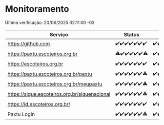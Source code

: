 # Monitoramento

Última verificação: 20/06/2025 02:11:00 -03

|Serviço|Status|Últimas 24h|
|---|---|---|
|https://github.com|<span title="2025-06-13: OK=23">✔️</span><span title="2025-06-14: OK=23">✔️</span><span title="2025-06-15: OK=23">✔️</span><span title="2025-06-16: OK=23">✔️</span><span title="2025-06-17: OK=23">✔️</span><span title="2025-06-18: OK=23">✔️</span><span title="2025-06-19: OK=5">✔️</span>|<span title="19/06/2025 03:14:00 -03 : 200">✔️</span><span title="19/06/2025 04:10:00 -03 : 200">✔️</span><span title="19/06/2025 05:13:00 -03 : 200">✔️</span><span title="19/06/2025 06:11:00 -03 : 200">✔️</span><span title="19/06/2025 07:10:00 -03 : 200">✔️</span><span title="19/06/2025 08:08:00 -03 : 200">✔️</span><span title="19/06/2025 09:18:00 -03 : 200">✔️</span><span title="19/06/2025 10:24:00 -03 : 200">✔️</span><span title="19/06/2025 11:09:00 -03 : 200">✔️</span><span title="19/06/2025 12:09:00 -03 : 200">✔️</span><span title="19/06/2025 13:11:00 -03 : 200">✔️</span><span title="19/06/2025 14:08:00 -03 : 200">✔️</span><span title="19/06/2025 15:13:00 -03 : 200">✔️</span><span title="19/06/2025 16:07:00 -03 : 200">✔️</span><span title="19/06/2025 17:11:00 -03 : 200">✔️</span><span title="19/06/2025 18:08:00 -03 : 200">✔️</span><span title="19/06/2025 19:09:00 -03 : 200">✔️</span><span title="19/06/2025 20:09:00 -03 : 200">✔️</span><span title="19/06/2025 21:49:00 -03 : 200">✔️</span><span title="19/06/2025 23:40:00 -03 : 200">✔️</span><span title="20/06/2025 00:40:00 -03 : 200">✔️</span><span title="20/06/2025 01:17:00 -03 : 200">✔️</span><span title="20/06/2025 02:11:00 -03 : 200">✔️</span>|
|https://paxtu.escoteiros.org.br|<span title="2025-06-13: OK=22, Falhas=1">⚠️</span><span title="2025-06-14: OK=23">✔️</span><span title="2025-06-15: OK=23">✔️</span><span title="2025-06-16: OK=23">✔️</span><span title="2025-06-17: OK=23">✔️</span><span title="2025-06-18: OK=23">✔️</span><span title="2025-06-19: OK=4, Falhas=1">⚠️</span>|<span title="19/06/2025 03:14:00 -03 : 200">✔️</span><span title="19/06/2025 04:10:00 -03 : 200">✔️</span><span title="19/06/2025 05:13:00 -03 : 200">✔️</span><span title="19/06/2025 06:11:00 -03 : 200">✔️</span><span title="19/06/2025 07:10:00 -03 : 200">✔️</span><span title="19/06/2025 08:08:00 -03 : 200">✔️</span><span title="19/06/2025 09:18:00 -03 : 200">✔️</span><span title="19/06/2025 10:24:00 -03 : 200">✔️</span><span title="19/06/2025 11:09:00 -03 : 200">✔️</span><span title="19/06/2025 12:09:00 -03 : 200">✔️</span><span title="19/06/2025 13:11:00 -03 : 200">✔️</span><span title="19/06/2025 14:08:00 -03 : 200">✔️</span><span title="19/06/2025 15:13:00 -03 : 200">✔️</span><span title="19/06/2025 16:07:00 -03 : 200">✔️</span><span title="19/06/2025 17:11:00 -03 : 200">✔️</span><span title="19/06/2025 18:08:00 -03 : 200">✔️</span><span title="19/06/2025 19:09:00 -03 : 200">✔️</span><span title="19/06/2025 20:09:00 -03 : 200">✔️</span><span title="19/06/2025 21:49:00 -03 : 200">✔️</span><span title="19/06/2025 23:40:00 -03 : 200">✔️</span><span title="20/06/2025 00:40:00 -03 : 200">✔️</span><span title="20/06/2025 01:17:00 -03 : 200">✔️</span><span title="20/06/2025 02:11:00 -03 : 200">✔️</span>|
|https://escoteiros.org.br|<span title="2025-06-13: OK=23">✔️</span><span title="2025-06-14: OK=23">✔️</span><span title="2025-06-15: OK=23">✔️</span><span title="2025-06-16: OK=23">✔️</span><span title="2025-06-17: OK=23">✔️</span><span title="2025-06-18: OK=23">✔️</span><span title="2025-06-19: OK=5">✔️</span>|<span title="19/06/2025 03:14:00 -03 : 200">✔️</span><span title="19/06/2025 04:10:00 -03 : 200">✔️</span><span title="19/06/2025 05:13:00 -03 : 200">✔️</span><span title="19/06/2025 06:11:00 -03 : 200">✔️</span><span title="19/06/2025 07:10:00 -03 : 200">✔️</span><span title="19/06/2025 08:08:00 -03 : 200">✔️</span><span title="19/06/2025 09:18:00 -03 : 200">✔️</span><span title="19/06/2025 10:24:00 -03 : 200">✔️</span><span title="19/06/2025 11:09:00 -03 : 200">✔️</span><span title="19/06/2025 12:09:00 -03 : 200">✔️</span><span title="19/06/2025 13:11:00 -03 : 200">✔️</span><span title="19/06/2025 14:08:00 -03 : 200">✔️</span><span title="19/06/2025 15:13:00 -03 : 200">✔️</span><span title="19/06/2025 16:07:00 -03 : 200">✔️</span><span title="19/06/2025 17:11:00 -03 : 200">✔️</span><span title="19/06/2025 18:08:00 -03 : 200">✔️</span><span title="19/06/2025 19:09:00 -03 : 200">✔️</span><span title="19/06/2025 20:09:00 -03 : 200">✔️</span><span title="19/06/2025 21:49:00 -03 : 200">✔️</span><span title="19/06/2025 23:40:00 -03 : 200">✔️</span><span title="20/06/2025 00:40:00 -03 : 200">✔️</span><span title="20/06/2025 01:17:00 -03 : 200">✔️</span><span title="20/06/2025 02:11:00 -03 : 200">✔️</span>|
|https://paxtu.escoteiros.org.br/paxtu|<span title="2025-06-13: OK=23">✔️</span><span title="2025-06-14: OK=23">✔️</span><span title="2025-06-15: OK=23">✔️</span><span title="2025-06-16: OK=23">✔️</span><span title="2025-06-17: OK=23">✔️</span><span title="2025-06-18: OK=23">✔️</span><span title="2025-06-19: OK=4, Falhas=1">⚠️</span>|<span title="19/06/2025 03:14:00 -03 : 200">✔️</span><span title="19/06/2025 04:10:00 -03 : 200">✔️</span><span title="19/06/2025 05:13:00 -03 : 200">✔️</span><span title="19/06/2025 06:11:00 -03 : 200">✔️</span><span title="19/06/2025 07:10:00 -03 : 200">✔️</span><span title="19/06/2025 08:08:00 -03 : 200">✔️</span><span title="19/06/2025 09:18:00 -03 : 200">✔️</span><span title="19/06/2025 10:24:00 -03 : 200">✔️</span><span title="19/06/2025 11:09:00 -03 : 200">✔️</span><span title="19/06/2025 12:09:00 -03 : 200">✔️</span><span title="19/06/2025 13:11:00 -03 : 200">✔️</span><span title="19/06/2025 14:08:00 -03 : 200">✔️</span><span title="19/06/2025 15:13:00 -03 : 200">✔️</span><span title="19/06/2025 16:07:00 -03 : 200">✔️</span><span title="19/06/2025 17:11:00 -03 : 200">✔️</span><span title="19/06/2025 18:08:00 -03 : 200">✔️</span><span title="19/06/2025 19:09:00 -03 : 200">✔️</span><span title="19/06/2025 20:09:00 -03 : 200">✔️</span><span title="19/06/2025 21:49:00 -03 : 200">✔️</span><span title="19/06/2025 23:40:00 -03 : 200">✔️</span><span title="20/06/2025 00:40:00 -03 : 200">✔️</span><span title="20/06/2025 01:17:00 -03 : 200">✔️</span><span title="20/06/2025 02:11:00 -03 : 200">✔️</span>|
|https://paxtu.escoteiros.org.br/meupaxtu|<span title="2025-06-13: OK=23">✔️</span><span title="2025-06-14: OK=23">✔️</span><span title="2025-06-15: OK=23">✔️</span><span title="2025-06-16: OK=23">✔️</span><span title="2025-06-17: OK=23">✔️</span><span title="2025-06-18: OK=23">✔️</span><span title="2025-06-19: OK=4, Falhas=1">⚠️</span>|<span title="19/06/2025 03:14:00 -03 : 200">✔️</span><span title="19/06/2025 04:10:00 -03 : 200">✔️</span><span title="19/06/2025 05:13:00 -03 : 200">✔️</span><span title="19/06/2025 06:11:00 -03 : 200">✔️</span><span title="19/06/2025 07:10:00 -03 : 200">✔️</span><span title="19/06/2025 08:08:00 -03 : 200">✔️</span><span title="19/06/2025 09:18:00 -03 : 200">✔️</span><span title="19/06/2025 10:24:00 -03 : 200">✔️</span><span title="19/06/2025 11:09:00 -03 : 200">✔️</span><span title="19/06/2025 12:09:00 -03 : 200">✔️</span><span title="19/06/2025 13:11:00 -03 : 200">✔️</span><span title="19/06/2025 14:08:00 -03 : 200">✔️</span><span title="19/06/2025 15:13:00 -03 : 200">✔️</span><span title="19/06/2025 16:07:00 -03 : 200">✔️</span><span title="19/06/2025 17:11:00 -03 : 200">✔️</span><span title="19/06/2025 18:08:00 -03 : 200">✔️</span><span title="19/06/2025 19:09:00 -03 : 200">✔️</span><span title="19/06/2025 20:09:00 -03 : 200">✔️</span><span title="19/06/2025 21:49:00 -03 : 200">✔️</span><span title="19/06/2025 23:40:00 -03 : 200">✔️</span><span title="20/06/2025 00:40:00 -03 : 200">✔️</span><span title="20/06/2025 01:17:00 -03 : 200">✔️</span><span title="20/06/2025 02:11:00 -03 : 200">✔️</span>|
|https://sigue.escoteiros.org.br/siguenacional|<span title="2025-06-13: OK=23">✔️</span><span title="2025-06-14: OK=23">✔️</span><span title="2025-06-15: OK=23">✔️</span><span title="2025-06-16: OK=23">✔️</span><span title="2025-06-17: OK=23">✔️</span><span title="2025-06-18: OK=23">✔️</span><span title="2025-06-19: OK=4, Falhas=1">⚠️</span>|<span title="19/06/2025 03:14:00 -03 : 200">✔️</span><span title="19/06/2025 04:10:00 -03 : 200">✔️</span><span title="19/06/2025 05:13:00 -03 : 200">✔️</span><span title="19/06/2025 06:11:00 -03 : 200">✔️</span><span title="19/06/2025 07:10:00 -03 : 200">✔️</span><span title="19/06/2025 08:08:00 -03 : 200">✔️</span><span title="19/06/2025 09:18:00 -03 : 200">✔️</span><span title="19/06/2025 10:24:00 -03 : 200">✔️</span><span title="19/06/2025 11:09:00 -03 : 200">✔️</span><span title="19/06/2025 12:09:00 -03 : 200">✔️</span><span title="19/06/2025 13:11:00 -03 : 200">✔️</span><span title="19/06/2025 14:08:00 -03 : 200">✔️</span><span title="19/06/2025 15:13:00 -03 : 200">✔️</span><span title="19/06/2025 16:07:00 -03 : 200">✔️</span><span title="19/06/2025 17:11:00 -03 : 200">✔️</span><span title="19/06/2025 18:08:00 -03 : 200">✔️</span><span title="19/06/2025 19:09:00 -03 : 200">✔️</span><span title="19/06/2025 20:09:00 -03 : 200">✔️</span><span title="19/06/2025 21:49:00 -03 : 200">✔️</span><span title="19/06/2025 23:40:00 -03 : 200">✔️</span><span title="20/06/2025 00:40:00 -03 : 200">✔️</span><span title="20/06/2025 01:17:00 -03 : 200">✔️</span><span title="20/06/2025 02:11:00 -03 : 200">✔️</span>|
|https://id.escoteiros.org.br/|<span title="2025-06-13: OK=23">✔️</span><span title="2025-06-14: OK=23">✔️</span><span title="2025-06-15: OK=23">✔️</span><span title="2025-06-16: OK=23">✔️</span><span title="2025-06-17: OK=23">✔️</span><span title="2025-06-18: OK=23">✔️</span><span title="2025-06-19: OK=5">✔️</span>|<span title="19/06/2025 03:14:00 -03 : 200">✔️</span><span title="19/06/2025 04:10:00 -03 : 200">✔️</span><span title="19/06/2025 05:13:00 -03 : 200">✔️</span><span title="19/06/2025 06:11:00 -03 : 200">✔️</span><span title="19/06/2025 07:10:00 -03 : 200">✔️</span><span title="19/06/2025 08:08:00 -03 : 200">✔️</span><span title="19/06/2025 09:18:00 -03 : 200">✔️</span><span title="19/06/2025 10:24:00 -03 : 200">✔️</span><span title="19/06/2025 11:09:00 -03 : 200">✔️</span><span title="19/06/2025 12:09:00 -03 : 200">✔️</span><span title="19/06/2025 13:11:00 -03 : 200">✔️</span><span title="19/06/2025 14:08:00 -03 : 200">✔️</span><span title="19/06/2025 15:13:00 -03 : 200">✔️</span><span title="19/06/2025 16:07:00 -03 : 200">✔️</span><span title="19/06/2025 17:11:00 -03 : 200">✔️</span><span title="19/06/2025 18:08:00 -03 : 200">✔️</span><span title="19/06/2025 19:09:00 -03 : 200">✔️</span><span title="19/06/2025 20:09:00 -03 : 200">✔️</span><span title="19/06/2025 21:49:00 -03 : 200">✔️</span><span title="19/06/2025 23:40:00 -03 : 200">✔️</span><span title="20/06/2025 00:40:00 -03 : 200">✔️</span><span title="20/06/2025 01:17:00 -03 : 200">✔️</span><span title="20/06/2025 02:11:00 -03 : 200">✔️</span>|
|Paxtu Login|<span title="2025-06-13: OK=23">✔️</span><span title="2025-06-14: OK=23">✔️</span><span title="2025-06-15: OK=23">✔️</span><span title="2025-06-16: OK=23">✔️</span><span title="2025-06-17: OK=23">✔️</span><span title="2025-06-18: OK=23">✔️</span><span title="2025-06-19: OK=4, Falhas=1">⚠️</span>|<span title="19/06/2025 03:14:00 -03 : 200">✔️</span><span title="19/06/2025 04:10:00 -03 : 200">✔️</span><span title="19/06/2025 05:13:00 -03 : 200">✔️</span><span title="19/06/2025 06:11:00 -03 : 200">✔️</span><span title="19/06/2025 07:10:00 -03 : 200">✔️</span><span title="19/06/2025 08:08:00 -03 : 200">✔️</span><span title="19/06/2025 09:18:00 -03 : 200">✔️</span><span title="19/06/2025 10:24:00 -03 : 200">✔️</span><span title="19/06/2025 11:09:00 -03 : 200">✔️</span><span title="19/06/2025 12:09:00 -03 : 200">✔️</span><span title="19/06/2025 13:11:00 -03 : 200">✔️</span><span title="19/06/2025 14:08:00 -03 : 200">✔️</span><span title="19/06/2025 15:13:00 -03 : 200">✔️</span><span title="19/06/2025 16:07:00 -03 : 200">✔️</span><span title="19/06/2025 17:11:00 -03 : 200">✔️</span><span title="19/06/2025 18:08:00 -03 : 200">✔️</span><span title="19/06/2025 19:09:00 -03 : 200">✔️</span><span title="19/06/2025 20:09:00 -03 : 200">✔️</span><span title="19/06/2025 21:49:00 -03 : 200">✔️</span><span title="19/06/2025 23:40:00 -03 : 200">✔️</span><span title="20/06/2025 00:40:00 -03 : 200">✔️</span><span title="20/06/2025 01:17:00 -03 : 200">✔️</span><span title="20/06/2025 02:11:00 -03 : 200">✔️</span>|

